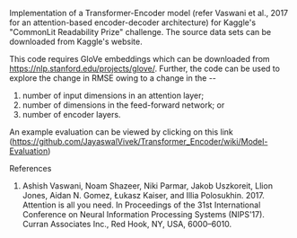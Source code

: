 Implementation of a Transformer-Encoder model (refer Vaswani et al., 2017 for an attention-based encoder-decoder architecture) for Kaggle's "CommonLit Readability Prize" challenge. The source data sets can be downloaded from Kaggle's website. 

This code requires GloVe embeddings which can be downloaded from https://nlp.stanford.edu/projects/glove/. Further, the code can be used to explore the change in RMSE owing to a change in the -- 
1. number of input dimensions in an attention layer;
2. number of dimensions in the feed-forward network; or
3. number of encoder layers.

An example evaluation can be viewed by clicking on this link (https://github.com/JayaswalVivek/Transformer_Encoder/wiki/Model-Evaluation)

References
1. Ashish Vaswani, Noam Shazeer, Niki Parmar, Jakob Uszkoreit, Llion Jones, Aidan N. Gomez, Łukasz Kaiser, and Illia Polosukhin. 2017. Attention is all you need. In Proceedings of the 31st International Conference on Neural Information Processing Systems (NIPS'17). Curran Associates Inc., Red Hook, NY, USA, 6000–6010.
